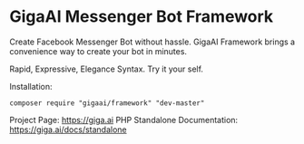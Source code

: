 # GigaAI Messenger Bot Framework

Create Facebook Messenger Bot without hassle. GigaAI Framework brings a convenience way to create your bot in minutes.

Rapid, Expressive, Elegance Syntax. Try it your self.

Installation:

```
composer require "gigaai/framework" "dev-master"
```

Project Page: https://giga.ai
PHP Standalone Documentation: https://giga.ai/docs/standalone
